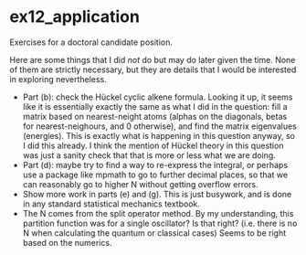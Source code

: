 # ex12_application
Exercises for a doctoral candidate position. 

Here are some things that I did _not_ do but may do later given the time. None of them are strictly necessary, but they are details that I would be interested in exploring nevertheless. 
- Part (b): check the Hückel cyclic alkene formula. Looking it up, it seems like it is essentially exactly the same as what I did in the question: fill a matrix based on nearest-neight atoms (alphas on the diagonals, betas for nearest-neighours, and 0 otherwise), and find the matrix eigenvalues (energies). This is exactly what is happening in this question anyway, so I did this already. I think the mention of Hückel theory in this question was just a sanity check that that is more or less what we are doing. 
- Part (d): maybe try to find a way to re-express the integral, or perhaps use a package like mpmath to go to further decimal places, so that we can reasonably go to higher N without getting overflow errors. 
- Show more work in parts (e) and (g). This is just busywork, and is done in any standard statistical mechanics textbook. 
- The N comes from the split operator method. By my understanding, this partition function was for a single oscillator? Is that right? (i.e. there is no N when calculating the quantum or classical cases) Seems to be right based on the numerics.  
